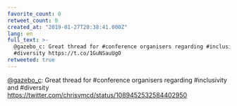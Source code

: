 ```yaml
---
favorite_count: 0
retweet_count: 0
created_at: "2019-01-27T20:38:41.000Z"
lang: en
full_text: >-
  @gazebo_c: Great thread for #conference organisers regarding #inclusivity and
  #diversity https://t.co/1GuNSauUgO
retweeted: true
---
```


[@gazebo_c](https://twitter.com/gazebo_c): Great thread for #conference
organisers regarding #inclusivity and #diversity
<https://twitter.com/chrisvmcd/status/1089452532584402950>
